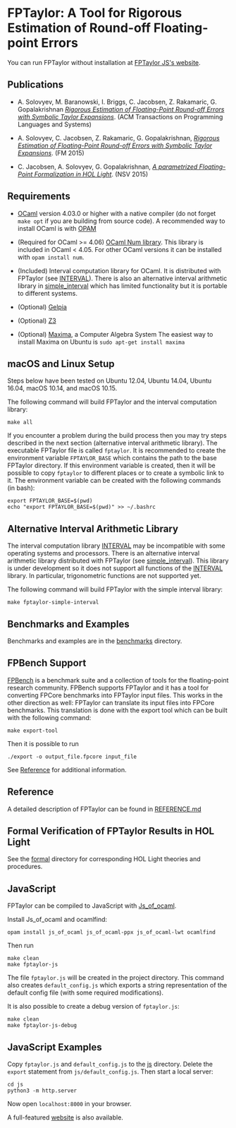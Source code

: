FPTaylor: A Tool for Rigorous Estimation of Round-off Floating-point Errors
===========================================================================

You can run FPTaylor without installation at 
[FPTaylor JS's website](https://monadius.github.io/FPTaylorJS).

Publications
------------

- A. Solovyev, M. Baranowski, I. Briggs, C. Jacobsen, Z. Rakamaric, G. Gopalakrishnan [*Rigorous Estimation of Floating-Point Round-off Errors with Symbolic Taylor Expansions*](https://soarlab.org/publications/2018_toplas_sbbjrg/). (ACM Transactions on Programming Languages and Systems)

- A. Solovyev, C. Jacobsen, Z. Rakamaric, G. Gopalakrishnan,
[*Rigorous Estimation of Floating-Point Round-off Errors with Symbolic Taylor Expansions*](https://soarlab.org/publications/2015_fm_sjrg/). (FM 2015)

- C. Jacobsen, A. Solovyev, G. Gopalakrishnan,
[*A parametrized Floating-Point Formalization in HOL Light*](http://www.cs.utah.edu/fv/papers/nsv15-fp-hol-light.pdf). (NSV 2015)

Requirements
-------------

- [OCaml](http://ocaml.org/) version 4.03.0 or higher with a native compiler (do
  not forget `make opt` if you are building from source code). 
  A recommended way to install OCaml is with [OPAM](https://opam.ocaml.org/doc/Install.html)

- (Required for OCaml >= 4.06) [OCaml Num library](https://github.com/ocaml/num).
  This library is included in OCaml < 4.05. For other OCaml versions it can be installed
  with `opam install num`.

- (Included) Interval computation library for OCaml. It is distributed with
  FPTaylor (see [INTERVAL](INTERVAL)). There is also an alternative
  interval arithmetic library in [simple_interval](simple_interval)
  which has limited functionality but it is portable to different
  systems.

- (Optional) [Gelpia](https://github.com/soarlab/gelpia)

- (Optional) [Z3](https://github.com/Z3Prover/z3)

- (Optional) [Maxima](http://maxima.sourceforge.net), a Computer Algebra System
  The easiest way to install Maxima on Ubuntu is `sudo apt-get install maxima`

macOS and Linux Setup
---------------------

Steps below have been tested on Ubuntu 12.04, Ubuntu 14.04, Ubuntu 16.04, macOS 10.14, 
and macOS 10.15.

The following command will build FPTaylor and the interval computation library:

    make all

If you encounter a problem during the build process then you may try
steps described in the next section (alternative interval arithmetic library).
The executable FPTaylor file is called `fptaylor`. It is recommended to
create the environment variable `FPTAYLOR_BASE` which contains the
path to the base FPTaylor directory.  If this environment variable is
created, then it will be possible to copy `fptaylor` to different
places or to create a symbolic link to it. The environment variable
can be created with the following commands (in bash):

    export FPTAYLOR_BASE=$(pwd)
    echo "export FPTAYLOR_BASE=$(pwd)" >> ~/.bashrc

Alternative Interval Arithmetic Library
---------------------------------------

The interval computation library [INTERVAL](INTERVAL) may be incompatible with
some operating systems and processors. There is an alternative interval arithmetic
library distributed with FPTaylor (see [simple_interval](simple_interval)).
This library is under development so it does not support all functions
of the [INTERVAL](INTERVAL) library. In particular, trigonometric
functions are not supported yet.

The following command will build FPTaylor with the simple interval
library:

    make fptaylor-simple-interval

Benchmarks and Examples
-----------------------

Benchmarks and examples are in the [benchmarks](benchmarks) directory.

FPBench Support
---------------

[FPBench](http://fpbench.org/) is a benchmark suite and a collection of tools for
the floating-point research community. FPBench supports FPTaylor and it has a tool
for converting FPCore benchmarks into FPTaylor input files. This works in the other 
direction as well: FPTaylor can translate its input files into FPCore benchmarks.
This translation is done with the export tool which can be built with the following
command:

    make export-tool

Then it is possible to run

    ./export -o output_file.fpcore input_file

See [Reference](REFERENCE.md#creating-fpcore-benchmarks) for additional information.

Reference
---------

A detailed description of FPTaylor can be found in
[REFERENCE.md](REFERENCE.md)

Formal Verification of FPTaylor Results in HOL Light
----------------------------------------------------

See the [formal](formal) directory for corresponding HOL Light
theories and procedures.

JavaScript
----------

FPTaylor can be compiled to JavaScript with [Js_of_ocaml](https://ocsigen.org/js_of_ocaml).

Install Js_of_ocaml and ocamlfind:

```
opam install js_of_ocaml js_of_ocaml-ppx js_of_ocaml-lwt ocamlfind
```

Then run

```
make clean
make fptaylor-js
```

The file `fptaylor.js` will be created in the project directory. 
This command also creates `default_config.js` which exports a string representation
of the default config file (with some required modifications).

It is also possible to create a debug version of `fptaylor.js`:

```
make clean
make fptaylor-js-debug
```

JavaScript Examples
-------------------

Copy `fptaylor.js` and `default_config.js` to the [js](js) directory.
Delete the `export` statement from `js/default_config.js`.
Then start a local server:

```
cd js
python3 -m http.server
```

Now open `localhost:8000` in your browser.

A full-featured [website](https://monadius.github.io/FPTaylorJS) is also available.
